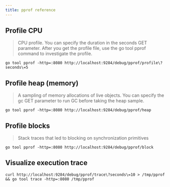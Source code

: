 ```yaml
---
title: pprof reference
---
```


## Profile CPU

> CPU profile. You can specify the duration in the seconds GET parameter. After
you get the profile file, use the go tool pprof command to investigate the
profile.

```
go tool pprof -http=:8080 http://localhost:9284/debug/pprof/profile\?seconds\=5
```

## Profile heap (memory)

> A sampling of memory allocations of live objects. You can specify the gc GET
parameter to run GC before taking the heap sample.

```
go tool pprof -http=:8080 http://localhost:9284/debug/pprof/heap
```

## Profile blocks

> Stack traces that led to blocking on synchronization primitives

```
go tool pprof -http=:8080 http://localhost:9284/debug/pprof/block
```

## Visualize execution trace

```
curl http://localhost:9284/debug/pprof/trace\?seconds\=10 > /tmp/pprof && go tool trace -http=:8080 /tmp/pprof
```
